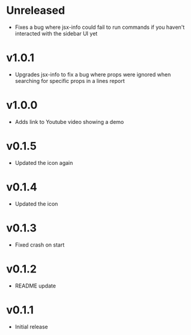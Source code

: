 # Unreleased

- Fixes a bug where jsx-info could fail to run commands if you haven't
  interacted with the sidebar UI yet

# v1.0.1

- Upgrades jsx-info to fix a bug where props were ignored when searching for
  specific props in a lines report

# v1.0.0

- Adds link to Youtube video showing a demo

# v0.1.5

- Updated the icon again

# v0.1.4

- Updated the icon

# v0.1.3

- Fixed crash on start

# v0.1.2

- README update

# v0.1.1

- Initial release
